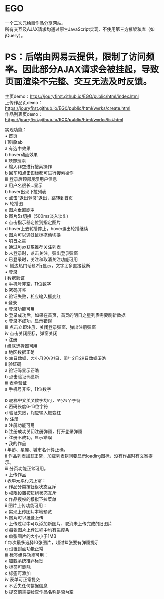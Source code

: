 # EGO
一个二次元绘画作品分享网站。<br> 
所有交互及AJAX请求均通过原生JavaScript实现，不使用第三方框架和库（如jQuery）。<br> 
# PS：后端由网易云提供，限制了访问频率。因此部分AJAX请求会被挂起，导致页面渲染不完整、交互无法及时反馈。<br> 
主页demo：https://jouryfirst.github.io/EGO/public/html/index.html<br> 
上传作品页demo：https://jouryfirst.github.io/EGO/public/html/works/create.html<br> 
作品列表页demo：https://jouryfirst.github.io/EGO/public/html/works/list.html<br> 

实现功能：<br> 
    •	首页<br> 
      i	顶部tab<br> 
       a	有选中效果<br> 
       b	hover动画效果<br> 
ii	顶部搜索<br> 
a	输入非空进行搜索操作<br> 
b	回车和点击图标都可进行搜索操作<br> 
iii	登录后顶部展示用户信息<br> 
a	用户名很长…显示<br> 
b	hover出现下拉列表<br> 
c	点击“退出登录”退出，跳转到首页<br> 
iv	轮播图<br> 
a	图片垂直剧中<br> 
b	图片5s切换（500ms淡入淡出）<br> 
c	点击指示器定位到指定图片<br> 
d	hover上去轮播停止，hover退出轮播继续<br> 
e	图片可以通过鼠标拖动切换<br> 
v	明日之星<br> 
a	通过Ajax获取推荐关注列表<br> 
b	未登录时，点击关注，弹出登录弹窗<br> 
c	已登录时，关注和取消关注功能可用<br> 
vi	侧边热门话题2行显示，文字太多直接截断<br> 
•	登录<br> 
i	数据验证<br> 
a	手机号非空，11位数字<br> 
b	密码非空<br> 
c	验证失败，相应输入框变红<br> 
ii	登录<br> 
a	登录功能可用<br> 
b	登录成功后，如果在首页，首页的明日之星列表需要刷新数据<br> 
c	登录不成功，显示错误<br> 
iii	点击立即注册，关闭登录弹窗，弹出注册弹窗<br> 
iv	点击关闭图标，弹窗关闭<br> 
•	注册<br> 
i	级联选择器可用<br> 
a	地区数据正确<br> 
b	生日数据，大小月30/31日，闰年2月29日数据正确<br> 
ii	验证码<br> 
a	验证码显示正确<br> 
b	点击验证码更新<br> 
iii	表单验证<br> 
a	手机号非空，11位数字<br> <br> 
b	昵称中文英文数字均可，至少8个字符<br> 
c	密码长度6-16位字符<br> 
d	验证失败，相应输入框变红<br> 
iv	注册<br> 
a	注册功能可用<br> 
b	注册成功关闭注册弹窗，打开登录弹窗<br> 
c	注册不成功，显示错误<br> 
•	我的作品<br> 
i	年龄、星座、城市名计算正确。<br> 
ii	作品列表加载正常，加载列表期间要显示loading图标，没有作品时有文案提示。<br> 
iii	分页功能正常可用。<br> 
•	上传作品<br> 
i	表单元素行为正常：<br> 
a	作品分类按钮组状态互斥<br> 
b	权限设置按钮组状态互斥<br> 
c	作品授权的模拟下拉菜单<br> 
ii	图片上传功能可用：<br> 
a	实现上传图片本地预览<br> 
b	图片可以批量上传<br> 
c	上传过程中可以添加新图片、取消未上传完成的旧图片<br> 
d	每张图片上传过程中均有进度条<br> 
e	单张图片的大小小于1MB<br> 
f	每次最多选择10张图片，超过10张要有弹窗提示<br> 
g	设置封面功能正常<br> 
iii	标签组件功能可用：<br> 
a	加载系统推荐标签<br> 
b	标签可删除<br> 
c	标签可添加<br> 
iv	表单可正常提交<br> 
a	不丢失任何数据信息<br> 
b	提交前需要检查作品名称是否为空<br> 
